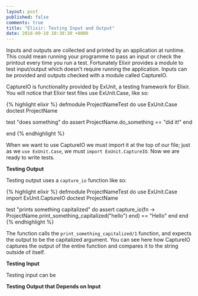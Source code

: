 ```yaml
---
layout: post
published: false
comments: true
title: "Elixir: Testing Input and Output"
date: 2016-09-10 10:30:30 +0000
---
```


Inputs and outputs are collected and printed by an application at runtime. This could mean running your programme to pass an input or check the printout every time you run a test. Fortunately Elixir provides a module to test input/output which doesn't require running the application. Inputs can be provided and outputs checked with a module called CaptureIO.

CaptureIO is functionality provided by ExUnit, a testing framework for Elixir. You will notice that Elixir test files use ExUnit.Case, like so:

{% highlight elixir %}
defmodule ProjectNameTest do
  use ExUnit.Case
  doctest ProjectName

  test "does something" do
    assert ProjectName.do_something == "did it!"
  end

end
{% endhighlight %}

When we want to use CaptureIO we must import it at the top of our file; just as we `use ExUnit.Case`, we must `import ExUnit.CaptureIO`. Now we are ready to write tests. 

<strong>Testing Output</strong>

Testing output uses a `capture_io` function like so:

{% highlight elixir %}
defmodule ProjectNameTest do
  use ExUnit.Case
  import ExUnit.CaptureIO
  doctest ProjectName

  test "prints something capitalized" do
    assert capture_io(fn ->
      ProjectName.print_something_capitalized("hello")
    end) == "Hello"
  end
end
{% endhighlight %}

The function calls the `print_something_capitalized/1` function, and expects the output to be the capitalized argument. You can see here how CaptureIO captures the output of the entire function and compares it to the string outside of itself.

<strong>Testing Input</strong>

Testing input can be

<strong>Testing Output that Depends on Input</strong>
